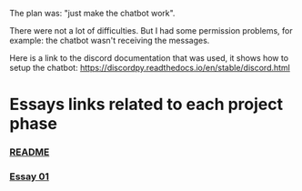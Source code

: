 The plan was: "just make the chatbot work".

There were not a lot of difficulties. But I had some permission problems, for example: the chatbot wasn't receiving the messages.

Here is a link to the discord documentation that was used, it shows how to setup the chatbot: https://discordpy.readthedocs.io/en/stable/discord.html


# Essays links related to each project phase
### [README](../README.md)
### [Essay 01](./essay_1.md)